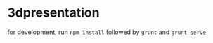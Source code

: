 3dpresentation
==============
for development, run 
`npm install`
followed by 
`grunt` and `grunt serve`


